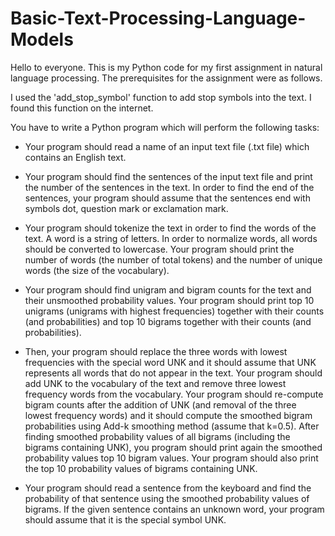 # Basic-Text-Processing-Language-Models

Hello to everyone. This is my Python code for my first assignment in natural language processing. The prerequisites for the assignment were as follows.

I used the 'add_stop_symbol' function to add stop symbols into the text. I found this function on the internet.

You have to write a Python program which will perform the following tasks:
- Your program should read a name of an input text file (.txt file) which contains an English
text.

- Your program should find the sentences of the input text file and print the number of the
sentences in the text. In order to find the end of the sentences, your program should assume
that the sentences end with symbols dot, question mark or exclamation mark.

- Your program should tokenize the text in order to find the words of the text. A word is a
string of letters. In order to normalize words, all words should be converted to lowercase.
Your program should print the number of words (the number of total tokens) and the number
of unique words (the size of the vocabulary).
- Your program should find unigram and bigram counts for the text and their unsmoothed
probability values. Your program should print top 10 unigrams (unigrams with highest
frequencies) together with their counts (and probabilities) and top 10 bigrams together with
their counts (and probabilities).

- Then, your program should replace the three words with lowest frequencies with the special
word UNK and it should assume that UNK represents all words that do not appear in the
text. Your program should add UNK to the vocabulary of the text and remove three lowest
frequency words from the vocabulary. Your program should re-compute bigram counts after
the addition of UNK (and removal of the three lowest frequency words) and it should
compute the smoothed bigram probabilities using Add-k smoothing method (assume that
k=0.5). After finding smoothed probability values of all bigrams (including the bigrams
containing UNK), you program should print again the smoothed probability values top 10
bigram values. Your program should also print the top 10 probability values of bigrams
containing UNK.

- Your program should read a sentence from the keyboard and find the probability of that
sentence using the smoothed probability values of bigrams. If the given sentence contains
an unknown word, your program should assume that it is the special symbol UNK.
